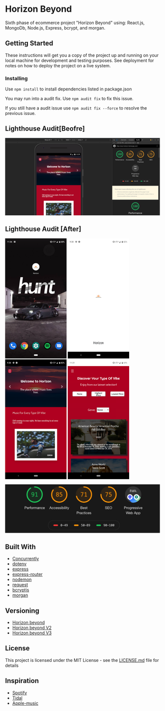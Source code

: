 # Horizon Beyond

Sixth phase of ecommerce project "Horizon Beyond" using: 
React.js, MongoDb, Node.js, Express, bcrypt, and morgan.

## Getting Started

These instructions will get you a copy of the project up and running on your local machine for development and testing purposes. See deployment for notes on how to deploy the project on a live system.

### Installing

Use  ``` npm install ``` to install dependencies listed in package.json

You may run into a audit fix. Use ``` npm audit fix ``` to fix this issue.

If you still have a audit issue use ``` npm audit fix --force ``` to resolve the previous issue.

## Lighthouse Audit[Beofre]

![Before](./work/audit-product.png)

## Lighthouse Audit [After]
<img src="./work/app.png" alt="portfolio_view"  width="200"/>
<img src="./work/loading.png" alt="portfolio_view" width="200"/>
<img src="./work/home.png" alt="portfolio_view" width="200"/>
<img src="./work/product.png" alt="portfolio_view" width="200"/>

![After - mobile](./work/mobile.png)


## Built With

* [Concurrently](https://www.npmjs.com/package/concurrently)
* [dotenv](https://www.npmjs.com/package/dotenv)
* [express](https://www.npmjs.com/package/express)
* [express-router](https://www.npmjs.com/package/express-router)
* [nodemon](https://www.npmjs.com/package/nodemon)
* [request](https://www.npmjs.com/package/request)
* [bcryptjs](https://www.npmjs.com/package/bcryptjs)
* [morgan](https://www.npmjs.com/package/morgan)

## Versioning

* [Horizon beyond](https://github.com/luisgaleas-clockwork/Horizon-Beyond)
* [Horizon beyond V2](https://github.com/luisgaleas-clockwork/Horizon-Beyond-React.js)
* [Horizon beyond V3](https://github.com/luisgaleas-clockwork/horizon-beyond-MySQL)

## License

This project is licensed under the MIT License - see the [LICENSE.md](LICENSE.md) file for details

## Inspiration

* [Spotify](https://www.spotify.com/)
* [Tidal](https://tidal.com/)
* [Apple-music](https://www.apple.com/apple-music//)



